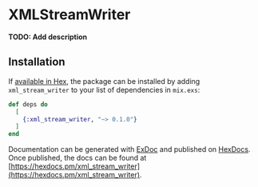 # XMLStreamWriter

**TODO: Add description**

## Installation

If [available in Hex](https://hex.pm/docs/publish), the package can be installed
by adding `xml_stream_writer` to your list of dependencies in `mix.exs`:

```elixir
def deps do
  [
    {:xml_stream_writer, "~> 0.1.0"}
  ]
end
```

Documentation can be generated with [ExDoc](https://github.com/elixir-lang/ex_doc)
and published on [HexDocs](https://hexdocs.pm). Once published, the docs can
be found at [https://hexdocs.pm/xml_stream_writer](https://hexdocs.pm/xml_stream_writer).

